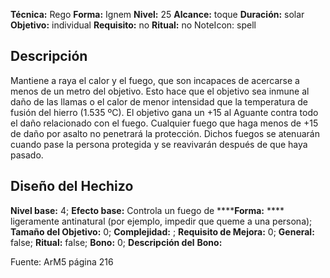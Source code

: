 
**Técnica:** Rego
**Forma:** Ignem
**Nivel:** 25
**Alcance:** toque 
**Duración:** solar  
**Objetivo:** individual
**Requisito:** no
**Ritual:** no
NoteIcon: spell




## Descripción 
<p>Mantiene a raya el calor y el fuego, que son incapaces de acercarse a menos de un metro del objetivo. Esto hace que el objetivo sea inmune al daño de las llamas o el calor de menor intensidad que la temperatura de fusión del hierro (1.535 ºC). El objetivo gana un +15 al Aguante contra todo el daño relacionado con el fuego. Cualquier fuego que haga menos de +15 de daño por asalto no penetrará la protección. Dichos fuegos se atenuarán cuando pase la persona protegida y se reavivarán después de que haya pasado.</p>

## Diseño del Hechizo 

**Nivel base:** 4; **Efecto base:** Controla un fuego de ******Forma:** **** ligeramente antinatural (por ejemplo, impedir que queme a una persona);  **Tamaño del **Objetivo:**** 0; **Complejidad:** ; **Requisito de Mejora:** 0; **General:** false; **Ritual:** false; **Bono:** 0; **Descripción del** **Bono:** 

Fuente: ArM5 página 216